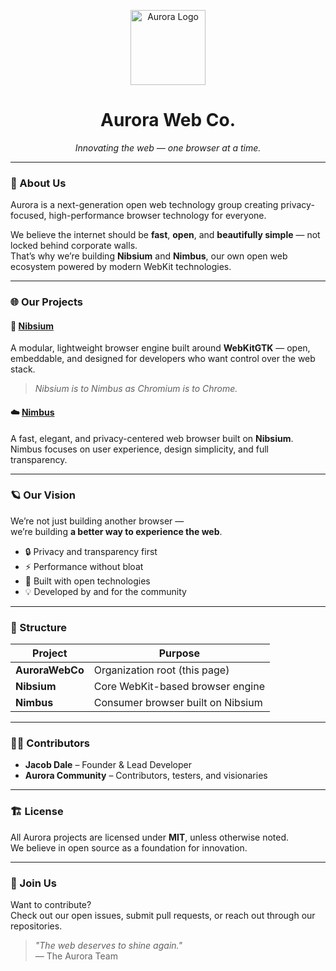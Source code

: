 <p align="center">
  <img src="https://avatars.githubusercontent.com/u/238557305?s=400&u=5ab3fc8d40954f89b23b6a0c99adf580950dcf67&v=4" width="120" alt="Aurora Logo">
</p>

<h1 align="center">Aurora Web Co.</h1>
<p align="center"><em>Innovating the web — one browser at a time.</em></p>

---

### 🧠 About Us
Aurora is a next-generation open web technology group creating privacy-focused, high-performance browser technology for everyone.

We believe the internet should be **fast**, **open**, and **beautifully simple** — not locked behind corporate walls.  
That’s why we’re building **Nibsium** and **Nimbus**, our own open web ecosystem powered by modern WebKit technologies.

---

### 🌐 Our Projects

#### 🧩 [Nibsium](https://github.com/AuroraWebCo/Nibsium)
A modular, lightweight browser engine built around **WebKitGTK** — open, embeddable, and designed for developers who want control over the web stack.

> _Nibsium is to Nimbus as Chromium is to Chrome._

#### ☁️ [Nimbus](https://github.com/AuroraWebCo/Nimbus)
A fast, elegant, and privacy-centered web browser built on **Nibsium**.  
Nimbus focuses on user experience, design simplicity, and full transparency.

---

### 🪐 Our Vision
We’re not just building another browser —  
we’re building **a better way to experience the web**.

- 🔒 Privacy and transparency first  
- ⚡ Performance without bloat  
- 🧰 Built with open technologies  
- 💡 Developed by and for the community  

---

### 🧩 Structure
| Project | Purpose |
|----------|----------|
| **AuroraWebCo** | Organization root (this page) |
| **Nibsium** | Core WebKit-based browser engine |
| **Nimbus** | Consumer browser built on Nibsium |

---

### 🧑‍💻 Contributors
- **Jacob Dale** – Founder & Lead Developer  
- **Aurora Community** – Contributors, testers, and visionaries

---

### 🏗️ License
All Aurora projects are licensed under **MIT**, unless otherwise noted.  
We believe in open source as a foundation for innovation.

---

### 🌟 Join Us
Want to contribute?  
Check out our open issues, submit pull requests, or reach out through our repositories.

> _"The web deserves to shine again."_  
> — The Aurora Team

